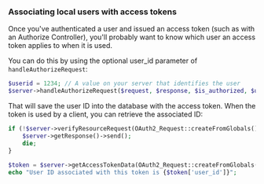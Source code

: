 ### Associating local users with access tokens

Once you've authenticated a user and issued an access token (such as with an Authorize Controller),
you'll probably want to know which user an access token applies to when it is used.

You can do this by using the optional user_id parameter of `handleAuthorizeRequest`:

```php
$userid = 1234; // A value on your server that identifies the user
$server->handleAuthorizeRequest($request, $response, $is_authorized, $userid);
```
   
That will save the user ID into the database with the access token. When the token is used by a client, you
can retrieve the associated ID:

```php
if (!$server->verifyResourceRequest(OAuth2_Request::createFromGlobals(), new OAuth2_Response())) {
    $server->getResponse()->send();
    die;
}
 
$token = $server->getAccessTokenData(OAuth2_Request::createFromGlobals(), new OAuth2_Response());
echo "User ID associated with this token is {$token['user_id']}";
```
